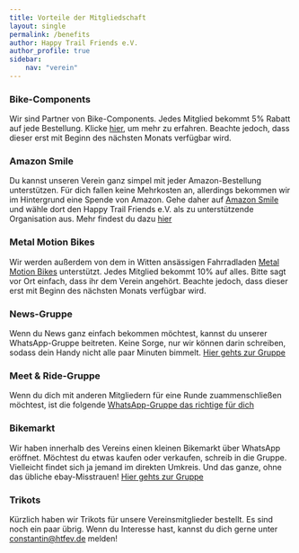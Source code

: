 ```yaml
---
title: Vorteile der Mitgliedschaft
layout: single
permalink: /benefits
author: Happy Trail Friends e.V.
author_profile: true
sidebar:
    nav: "verein"
---
```


### Bike-Components
Wir sind Partner von Bike-Components. Jedes Mitglied bekommt 5% Rabatt auf jede Bestellung. Klicke [hier](/bike-components), um mehr zu erfahren. Beachte jedoch, dass dieser erst mit Beginn des nächsten Monats verfügbar wird.

### Amazon Smile
Du kannst unseren Verein ganz simpel mit jeder Amazon-Bestellung unterstützen. Für dich fallen keine Mehrkosten an, allerdings bekommen wir im Hintergrund eine Spende von Amazon. Gehe daher auf [Amazon Smile](https://smile.amazon.de/) und wähle dort den Happy Trail Friends e.V. als zu unterstützende Organisation aus. Mehr findest du dazu [hier](https://www.happytrailfriends.de/amazon-smile/)

### Metal Motion Bikes
Wir werden außerdem von dem in Witten ansässigen Fahrradladen [Metal Motion Bikes](https://metalmotionbikes.de/) unterstützt. Jedes Mitglied bekommt 10% auf alles. Bitte sagt vor Ort einfach, dass ihr dem Verein angehört. Beachte jedoch, dass dieser erst mit Beginn des nächsten Monats verfügbar wird.

### News-Gruppe
Wenn du News ganz einfach bekommen möchtest, kannst du unserer WhatsApp-Gruppe beitreten. Keine Sorge, nur wir können darin schreiben, sodass dein Handy nicht alle paar Minuten bimmelt. [Hier gehts zur Gruppe](https://chat.whatsapp.com/KNxeW86HrfY62sWjAIaR1S)

### Meet & Ride-Gruppe
Wenn du dich mit anderen Mitgliedern für eine Runde zuammenschließen möchtest, ist die folgende [WhatsApp-Gruppe das richtige für dich](https://chat.whatsapp.com/IDxSEOfp7J45Q6qJj36n5l)

### Bikemarkt
Wir haben innerhalb des Vereins einen kleinen Bikemarkt über WhatsApp eröffnet. Möchtest du etwas kaufen oder verkaufen, schreib in die Gruppe. Vielleicht findet sich ja jemand im direkten Umkreis. Und das ganze, ohne das übliche ebay-Misstrauen! [Hier gehts zur Gruppe](https://chat.whatsapp.com/KCGLxBOdZJNIgZ8s7CnpjJ)

### Trikots
Kürzlich haben wir Trikots für unsere Vereinsmitglieder bestellt. Es sind noch ein paar übrig. Wenn du Interesse hast, kannst du dich gerne unter constantin@htfev.de melden!